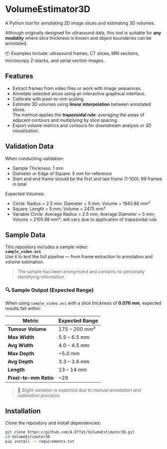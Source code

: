 # VolumeEstimator3D

A Python tool for annotating 2D image slices and estimating 3D volumes.

Although originally designed for ultrasound data, this tool is suitable for **any modality** where slice thickness is known and object boundaries can be annotated.

📦 Examples include: ultrasound frames, CT slices, MRI sections, microscopy Z-stacks, and serial section images.

## Features
- Extract frames from video files or work with image sequences.
- Annotate selected slices using an interactive graphical interface.
- Calibrate with pixel-to-mm scaling.
- Estimate 3D volumes using **linear interpolation** between annotated slices.  
  The method applies the **trapezoidal rule**: averaging the areas of adjacent contours and multiplying by slice spacing.
- Export volume metrics and contours for downstream analysis or 3D visualization.
## Validation Data
When conducting validation:
- Sample Thickness: 1 mm
- Diameter or Edge of Square: 5 mm for reference
- Start and end frame should be the first and last frame (1-100); 99 frames in total
  
Expected Volumes:
- Circle: Radius = 2.5 mm; Diameter = 5 mm; Volume = 1943.86 mm³
- Square: Length = 5 mm; Volume = 2475 mm³
- Variable Circle: Average Radius = 2.5 mm; Average Diameter = 5 mm; Volume = 2105.98 mm³; will vary due to application of trapezoidal rule
## Sample Data

This repository includes a sample video:  
**`sample_video.avi`**  
Use it to test the full pipeline — from frame extraction to annotation and volume estimation.

> The sample has been anonymized and contains no personally identifying information.

### 🔍 Sample Output (Expected Range)

When using `sample_video.avi` with a slice thickness of **0.076 mm**, expected results fall within:

| Metric                  | Expected Range         |
|-------------------------|------------------------|
| **Tumour Volume**       | 175 – 200 mm³          |
| **Max Width**           | 5.5 – 6.5 mm           |
| **Avg Width**           | 4.0 – 4.5 mm           |
| **Max Depth**           | ~5.0 mm                |
| **Avg Depth**           | 3.3 – 3.6 mm           |
| **Length**              | 13 – 14 mm             |
| **Pixel-to-mm Ratio**   | ~28                    |

> 🧪 *Slight variation is expected due to manual annotation and calibration precision.*

## Installation

Clone the repository and install dependencies:

```bash
git clone https://github.com/A-Effat/VolumeEstimator3D.git
cd VolumeEstimator3D
pip install -r requirements.txt
